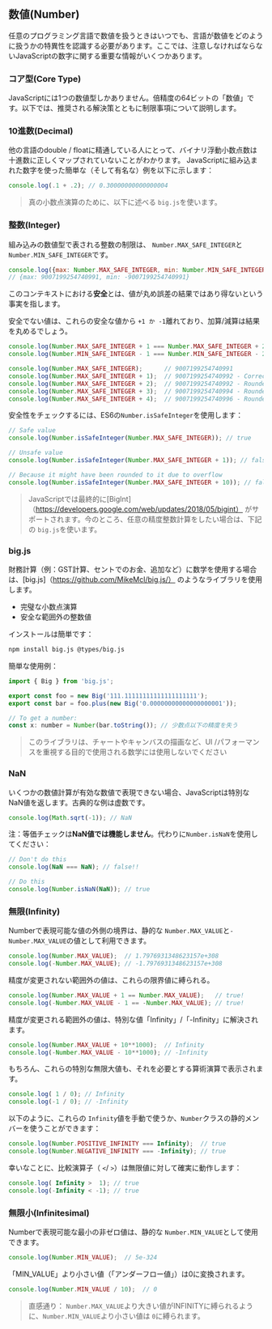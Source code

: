 ## 数値(Number)
任意のプログラミング言語で数値を扱うときはいつでも、言語が数値をどのように扱うかの特異性を認識する必要があります。ここでは、注意しなければならないJavaScriptの数字に関する重要な情報がいくつかあります。

### コア型(Core Type)
JavaScriptには1つの数値型しかありません。倍精度の64ビットの「数値」です。以下では、推奨される解決策とともに制限事項について説明します。

### 10進数(Decimal)
他の言語のdouble / floatに精通している人にとって、バイナリ浮動小数点数は十進数に正しくマップされていないことがわかります。 JavaScriptに組み込まれた数字を使った簡単な（そして有名な）例を以下に示します：

```js
console.log(.1 + .2); // 0.30000000000000004
```

> 真の小数点演算のために、以下に述べる `big.js`を使います。

### 整数(Integer)
組み込みの数値型で表される整数の制限は、 `Number.MAX_SAFE_INTEGER`と`Number.MIN_SAFE_INTEGER`です。

```js
console.log({max: Number.MAX_SAFE_INTEGER, min: Number.MIN_SAFE_INTEGER});
// {max: 9007199254740991, min: -9007199254740991}
```

このコンテキストにおける**安全**とは、値が丸め誤差の結果ではあり得ないという事実を指します。

安全でない値は、これらの安全な値から `+1 か -1`離れており、加算/減算は結果を丸めるでしょう。

```js
console.log(Number.MAX_SAFE_INTEGER + 1 === Number.MAX_SAFE_INTEGER + 2); // true!
console.log(Number.MIN_SAFE_INTEGER - 1 === Number.MIN_SAFE_INTEGER - 2); // true!

console.log(Number.MAX_SAFE_INTEGER);      // 9007199254740991
console.log(Number.MAX_SAFE_INTEGER + 1);  // 9007199254740992 - Correct
console.log(Number.MAX_SAFE_INTEGER + 2);  // 9007199254740992 - Rounded!
console.log(Number.MAX_SAFE_INTEGER + 3);  // 9007199254740994 - Rounded - correct by luck
console.log(Number.MAX_SAFE_INTEGER + 4);  // 9007199254740996 - Rounded!
```

安全性をチェックするには、ES6の`Number.isSafeInteger`を使用します：

```js
// Safe value
console.log(Number.isSafeInteger(Number.MAX_SAFE_INTEGER)); // true

// Unsafe value
console.log(Number.isSafeInteger(Number.MAX_SAFE_INTEGER + 1)); // false

// Because it might have been rounded to it due to overflow
console.log(Number.isSafeInteger(Number.MAX_SAFE_INTEGER + 10)); // false
```

> JavaScriptでは最終的に[BigInt]（https://developers.google.com/web/updates/2018/05/bigint） がサポートされます。今のところ、任意の精度整数計算をしたい場合は、下記の `big.js`を使います。

### big.js
財務計算（例：GST計算、セントでのお金、追加など）に数学を使用する場合は、[big.js]（https://github.com/MikeMcl/big.js/） のようなライブラリを使用します。
* 完璧な小数点演算
* 安全な範囲外の整数値

インストールは簡単です：
```bash
npm install big.js @types/big.js
```

簡単な使用例：

```js
import { Big } from 'big.js';

export const foo = new Big('111.11111111111111111111');
export const bar = foo.plus(new Big('0.00000000000000000001'));

// To get a number:
const x: number = Number(bar.toString()); // 少数点以下の精度を失う
```

> このライブラリは、チャートやキャンバスの描画など、UI /パフォーマンスを重視する目的で使用される数学には使用しないでください

### NaN
いくつかの数値計算が有効な数値で表現できない場合、JavaScriptは特別なNaN値を返します。古典的な例は虚数です。

```js
console.log(Math.sqrt(-1)); // NaN
```

注：等価チェックは**NaN値では機能しません**。代わりに`Number.isNaN`を使用してください：

```js
// Don't do this
console.log(NaN === NaN); // false!!

// Do this
console.log(Number.isNaN(NaN)); // true
```

### 無限(Infinity)
Numberで表現可能な値の外側の境界は、静的な `Number.MAX_VALUE`と`-Number.MAX_VALUE`の値として利用できます。

```js
console.log(Number.MAX_VALUE);  // 1.7976931348623157e+308
console.log(-Number.MAX_VALUE); // -1.7976931348623157e+308
```

精度が変更されない範囲外の値は、これらの限界値に縛られる。

```js
console.log(Number.MAX_VALUE + 1 == Number.MAX_VALUE);   // true!
console.log(-Number.MAX_VALUE - 1 == -Number.MAX_VALUE); // true!
```

精度が変更される範囲外の値は、特別な値「Infinity」/「-Infinity」に解決されます。

```js
console.log(Number.MAX_VALUE + 10**1000);  // Infinity
console.log(-Number.MAX_VALUE - 10**1000); // -Infinity
```

もちろん、これらの特別な無限大値も、それを必要とする算術演算で表示されます。

```js
console.log( 1 / 0); // Infinity
console.log(-1 / 0); // -Infinity
```

以下のように、これらの `Infinity`値を手動で使うか、`Number`クラスの静的メンバーを使うことができます：

```js
console.log(Number.POSITIVE_INFINITY === Infinity);  // true
console.log(Number.NEGATIVE_INFINITY === -Infinity); // true
```

幸いなことに、比較演算子（ `<`/ `>`）は無限値に対して確実に動作します：

```js
console.log( Infinity >  1); // true
console.log(-Infinity < -1); // true
```

### 無限小(Infinitesimal)

Numberで表現可能な最小の非ゼロ値は、静的な `Number.MIN_VALUE`として使用できます。

```js
console.log(Number.MIN_VALUE);  // 5e-324
```

「MIN_VALUE」より小さい値（「アンダーフロー値」）は0に変換されます。

```js
console.log(Number.MIN_VALUE / 10);  // 0
```

> 直感通り： `Number.MAX_VALUE`より大きい値がINFINITYに縛られるように、`Number.MIN_VALUE`より小さい値は `0`に縛られます。
